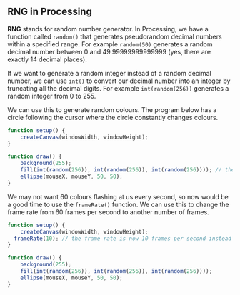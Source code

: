 ## RNG in Processing

**RNG** stands for random number generator. In Processing, we have a function called `random()` that generates pseudorandom decimal numbers within a specified range. For example `random(50)` generates a random decimal number between 0 and 49.99999999999999 (yes, there are exactly 14 decimal places).

If we want to generate a random integer instead of a random decimal number, we can use `int()` to convert our decimal number into an integer by truncating all the decimal digits. For example `int(random(256))` generates a random integer from 0 to 255.

We can use this to generate random colours. The program below has a circle following the cursor where the circle constantly changes colours.

```js
function setup() {
	createCanvas(windowWidth, windowHeight);
}

function draw() {
	background(255);
	fill(int(random(256)), int(random(256)), int(random(256)))); // the RGB values are random
	ellipse(mouseX, mouseY, 50, 50);
}
```

We may not want 60 colours flashing at us every second, so now would be a good time to use the `frameRate()` function. We can use this to change the frame rate from 60 frames per second to another number of frames.

```js
function setup() {
	createCanvas(windowWidth, windowHeight);
  frameRate(10); // the frame rate is now 10 frames per second instead of 60
}

function draw() {
	background(255);
	fill(int(random(256)), int(random(256)), int(random(256))));
	ellipse(mouseX, mouseY, 50, 50);
}
```
